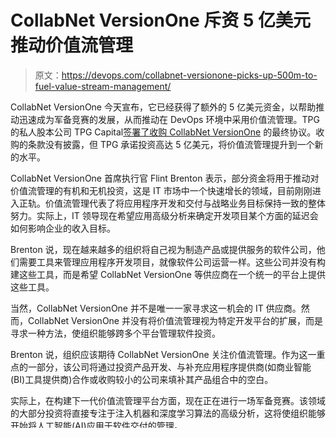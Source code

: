 # CollabNet VersionOne 斥资 5 亿美元推动价值流管理

> 原文：<https://devops.com/collabnet-versionone-picks-up-500m-to-fuel-value-stream-management/>

CollabNet VersionOne 今天宣布，它已经获得了额外的 5 亿美元资金，以帮助推动迅速成为军备竞赛的发展，从而推动在 DevOps 环境中采用价值流管理。TPG 的私人股本公司 TPG Capital[签署了收购 CollabNet VersionOne](https://www.collab.net/news/press/tpg-acquires-collabnet-versionone) 的最终协议。收购的条款没有披露，但 TPG 承诺投资高达 5 亿美元，将价值流管理提升到一个新的水平。

CollabNet VersionOne 首席执行官 Flint Brenton 表示，部分资金将用于推动对价值流管理的有机和无机投资，这是 IT 市场中一个快速增长的领域，目前刚刚进入正轨。价值流管理代表了将应用程序开发和交付与战略业务目标保持一致的整体努力。实际上，IT 领导现在希望应用高级分析来确定开发项目某个方面的延迟会如何影响企业的收入目标。

Brenton 说，现在越来越多的组织将自己视为制造产品或提供服务的软件公司，他们需要工具来管理应用程序开发项目，就像软件公司运营一样。这些公司并没有构建这些工具，而是希望 CollabNet VersionOne 等供应商在一个统一的平台上提供这些工具。

当然，CollabNet VersionOne 并不是唯一一家寻求这一机会的 IT 供应商。然而，CollabNet VersionOne 并没有将价值流管理视为特定开发平台的扩展，而是寻求一种方法，使组织能够跨多个平台管理软件投资。

Brenton 说，组织应该期待 CollabNet VersionOne 关注价值流管理。作为这一重点的一部分，该公司将通过投资产品开发、与补充应用程序提供商(如商业智能(BI)工具提供商)合作或收购较小的公司来填补其产品组合中的空白。

实际上，在构建下一代价值流管理平台方面，现在正在进行一场军备竞赛。该领域的大部分投资将直接专注于注入机器和深度学习算法的高级分析，这将使组织能够开始将人工智能(AI)应用于软件交付的管理。

随着整个 DevOps 供应商社区继续整合，CollabNet VersionOne 有朝一日会在多大程度上成为收购目标尚不清楚。随着 DevOps 流程越来越多地被企业 IT 组织所接受，许多供应商得出结论，他们需要“要么做大，要么回家”事实上，Brenton 指出，收购 CollabNet VersionOne 是由 TPG Capital 发起的，该公司希望在 DevOps 领域找到有吸引力的投资。

每个企业都掌握价值流管理的细微差别可能还需要一段时间，但有一点很清楚，随着投资资金的不断涌入，选择的余地将不会短缺。

— [迈克·维扎德](https://devops.com/author/mike-vizard/)